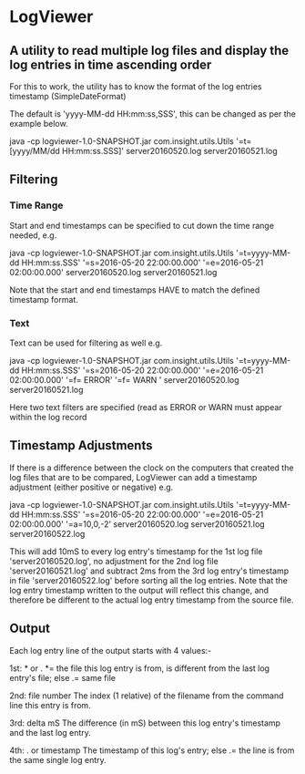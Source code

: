 # LogViewer

## A utility to read multiple log files and display the log entries in time ascending order

For this to work, the utility has to know the format of the log entries timestamp (SimpleDateFormat)

The default is 'yyyy-MM-dd HH:mm:ss,SSS', this can be changed as per the example below.

java -cp logviewer-1.0-SNAPSHOT.jar com.insight.utils.Utils 
    '=t=[yyyy/MM/dd HH:mm:ss.SSS]' 
    server20160520.log server20160521.log
    
## Filtering

### Time Range

Start and end timestamps can be specified to cut down the time range needed, e.g.

java -cp logviewer-1.0-SNAPSHOT.jar com.insight.utils.Utils 
    '=t=yyyy-MM-dd HH:mm:ss.SSS' 
    '=s=2016-05-20 22:00:00.000' 
    '=e=2016-05-21 02:00:00.000' 
    server20160520.log server20160521.log

Note that the start and end timestamps HAVE to match the defined timestamp format.

### Text 

Text can be used for filtering as well e.g. 

java -cp logviewer-1.0-SNAPSHOT.jar com.insight.utils.Utils 
    '=t=yyyy-MM-dd HH:mm:ss.SSS' 
    '=s=2016-05-20 22:00:00.000' 
    '=e=2016-05-21 02:00:00.000'
    '=f= ERROR' '=f= WARN '
    server20160520.log server20160521.log
    
Here two text filters are specified (read as ERROR or WARN must appear within the log record


## Timestamp Adjustments

If there is a difference between the clock on the computers that created the log files that are to be compared, LogViewer
can add a timestamp adjustment (either positive or negative) e.g.

java -cp logviewer-1.0-SNAPSHOT.jar com.insight.utils.Utils 
    '=t=yyyy-MM-dd HH:mm:ss.SSS' 
    '=s=2016-05-20 22:00:00.000' 
    '=e=2016-05-21 02:00:00.000' 
    '=a=10,0,-2'
    server20160520.log server20160521.log server20160522.log

This will add 10mS to every log entry's timestamp for the 1st log file 'server20160520.log', no adjustment for the 
2nd log file 'server20160521.log' and subtract 2ms from the 3rd log entry's timestamp in file 'server20160522.log' 
before sorting all the log entries. Note that the log entry timestamp written to the output will reflect this change, 
and therefore be different to the actual log entry timestamp from the source file.

## Output


Each log entry line of the output starts with 4 values:-

1st: \* or .         \*= the file this log entry is from, is different from the last log entry's file; else .= same file

2nd: file number    The index (1 relative) of the filename from the command line this entry is from.

3rd: delta mS       The difference (in mS) between this log entry's timestamp and the last log entry.

4th: . or timestamp The timestamp of this log's entry; else .= the line is from the same single log entry.

